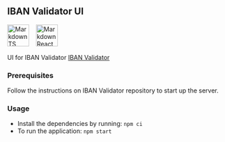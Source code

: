 ## IBAN Validator UI
<img src="https://upload.wikimedia.org/wikipedia/commons/thumb/4/4c/Typescript_logo_2020.svg/1200px-Typescript_logo_2020.svg.png"
     alt="Markdown TS icon"
     height="50px"
/>&nbsp;&nbsp;&nbsp;
<img src="https://www.iconninja.com/files/332/243/605/react-js-react-logo-js-icon.png"
     alt="Markdown React icon"
     height="50px"
/>


UI for IBAN Validator [IBAN Validator](https://github.com/Jonny137/iban-validator)

### Prerequisites

Follow the instructions on IBAN Validator repository to start up the server.

### Usage

 - Install the dependencies by running: `npm ci`
 - To run the application: `npm start`
